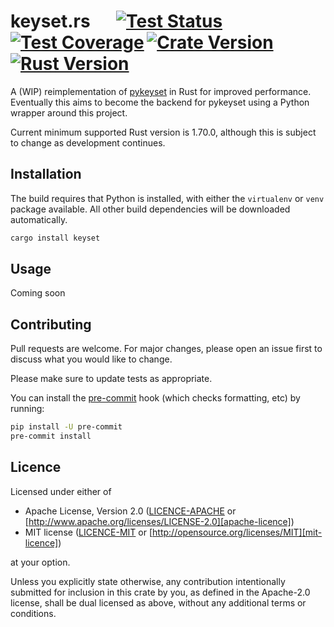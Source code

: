 # keyset.rs &emsp; [![Test Status]][actions]&thinsp;[![Test Coverage]][codecov]&thinsp;[![Crate Version]][crates]&thinsp;[![Rust Version]][crates]

[test status]: https://img.shields.io/github/actions/workflow/status/staticintlucas/keyset-rs/test.yml?branch=main&label=tests&style=flat-square
[test coverage]: https://img.shields.io/codecov/c/gh/staticintlucas/keyset-rs?style=flat-square
[crate version]: https://img.shields.io/crates/v/keyset?style=flat-square
[rust version]: https://img.shields.io/badge/rust-1.70%2B-informational?style=flat-square

[actions]: https://github.com/staticintlucas/keyset-rs/actions?query=branch%3Amain
[codecov]: https://app.codecov.io/github/staticintlucas/keyset-rs
[crates]: https://crates.io/crates/keyset

A (WIP) reimplementation of [pykeyset] in Rust for improved performance.
Eventually this aims to become the backend for pykeyset using a Python wrapper around this project.

Current minimum supported Rust version is 1.70.0, although this is subject to change as development continues.

[pykeyset]: https://github.com/staticintlucas/pykeyset

## Installation

The build requires that Python is installed, with either the `virtualenv` or `venv` package available.
All other build dependencies will be downloaded automatically.

```sh
cargo install keyset
```

## Usage

Coming soon

## Contributing

Pull requests are welcome. For major changes, please open an issue first to discuss what you would like to change.

Please make sure to update tests as appropriate.

You can install the [pre-commit] hook (which checks formatting, etc) by running:

```sh
pip install -U pre-commit
pre-commit install
```

[pre-commit]: https://pre-commit.com/

## Licence

Licensed under either of

* Apache License, Version 2.0 ([LICENCE-APACHE](LICENCE-APACHE) or [http://www.apache.org/licenses/LICENSE-2.0][apache-licence])
* MIT license ([LICENCE-MIT](LICENCE-MIT) or [http://opensource.org/licenses/MIT][mit-licence])

at your option.

Unless you explicitly state otherwise, any contribution intentionally submitted for inclusion in
this crate by you, as defined in the Apache-2.0 license, shall be dual licensed as above, without
any additional terms or conditions.

[apache-licence]: http://www.apache.org/licenses/LICENSE-2.0
[mit-licence]: http://opensource.org/licenses/MIT
